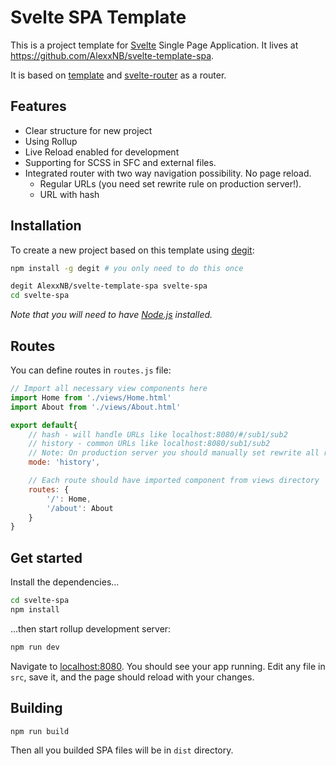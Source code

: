 # Svelte SPA Template

This is a project template for [Svelte](https://svelte.technology) Single Page Application. It lives at https://github.com/AlexxNB/svelte-template-spa.

It is based on [template](https://github.com/sveltejs/template) and [svelte-router](https://github.com/jikkai/svelte-router) as a router.

## Features
* Clear structure for new project
* Using Rollup
* Live Reload enabled for development
* Supporting for SCSS in SFC and external files.
* Integrated router with two way navigation possibility. No page reload.
    * Regular URLs (you need set rewrite rule on production server!).
    * URL with hash

## Installation

To create a new project based on this template using [degit](https://github.com/Rich-Harris/degit):

```bash
npm install -g degit # you only need to do this once

degit AlexxNB/svelte-template-spa svelte-spa
cd svelte-spa
```

*Note that you will need to have [Node.js](https://nodejs.org) installed.*

## Routes

You can define routes in `routes.js` file:
```javascript
// Import all necessary view components here
import Home from './views/Home.html'
import About from './views/About.html'

export default{
	// hash - will handle URLs like localhost:8080/#/sub1/sub2
	// history - common URLs like localhost:8080/sub1/sub2 
	// Note: On production server you should manually set rewrite all requests to index.html
	mode: 'history',       

	// Each route should have imported component from views directory
	routes: {
		'/': Home,
		'/about': About
	}
}
```

## Get started

Install the dependencies...

```bash
cd svelte-spa
npm install
```

...then start rollup development server:

```bash
npm run dev
```

Navigate to [localhost:8080](http://localhost:8080). You should see your app running. Edit any file in `src`, save it, and the page should reload with your changes.

## Building

```bash
npm run build
```

Then all you builded SPA files will be in `dist` directory.

